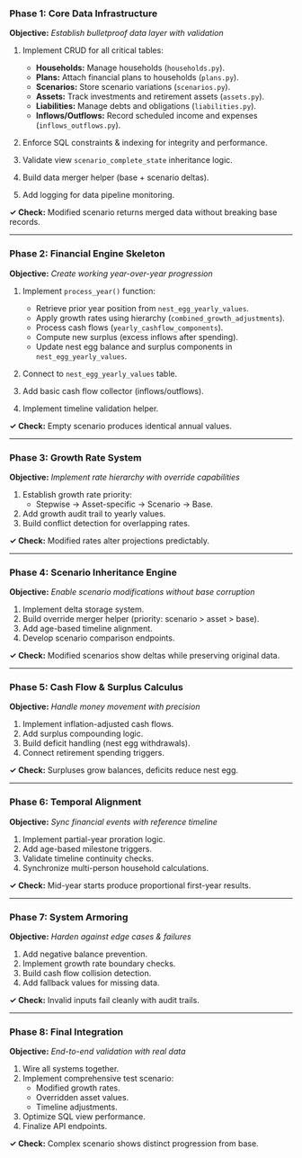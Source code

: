 ### **Phase 1: Core Data Infrastructure**  
**Objective:** *Establish bulletproof data layer with validation*  

1. Implement CRUD for all critical tables:  
   - **Households:** Manage households (`households.py`).
   - **Plans:** Attach financial plans to households (`plans.py`).
   - **Scenarios:** Store scenario variations (`scenarios.py`).
   - **Assets:** Track investments and retirement assets (`assets.py`).
   - **Liabilities:** Manage debts and obligations (`liabilities.py`).
   - **Inflows/Outflows:** Record scheduled income and expenses (`inflows_outflows.py`).
   
2. Enforce SQL constraints & indexing for integrity and performance.  
3. Validate view `scenario_complete_state` inheritance logic.  
4. Build data merger helper (base + scenario deltas).  
5. Add logging for data pipeline monitoring.  

**✓ Check:** Modified scenario returns merged data without breaking base records.  

---

### **Phase 2: Financial Engine Skeleton**  
**Objective:** *Create working year-over-year progression*  

1. Implement `process_year()` function:
   - Retrieve prior year position from `nest_egg_yearly_values`.
   - Apply growth rates using hierarchy (`combined_growth_adjustments`).
   - Process cash flows (`yearly_cashflow_components`).
   - Compute new surplus (excess inflows after spending).
   - Update nest egg balance and surplus components in `nest_egg_yearly_values`.
   
2. Connect to `nest_egg_yearly_values` table.  
3. Add basic cash flow collector (inflows/outflows).  
4. Implement timeline validation helper.  

**✓ Check:** Empty scenario produces identical annual values.  

---

### **Phase 3: Growth Rate System**  
**Objective:** *Implement rate hierarchy with override capabilities*  

1. Establish growth rate priority:
   - Stepwise → Asset-specific → Scenario → Base.
2. Add growth audit trail to yearly values.
3. Build conflict detection for overlapping rates.

**✓ Check:** Modified rates alter projections predictably.  

---

### **Phase 4: Scenario Inheritance Engine**  
**Objective:** *Enable scenario modifications without base corruption*  

1. Implement delta storage system.
2. Build override merger helper (priority: scenario > asset > base).
3. Add age-based timeline alignment.
4. Develop scenario comparison endpoints.

**✓ Check:** Modified scenarios show deltas while preserving original data.  

---

### **Phase 5: Cash Flow & Surplus Calculus**  
**Objective:** *Handle money movement with precision*  

1. Implement inflation-adjusted cash flows.
2. Add surplus compounding logic.
3. Build deficit handling (nest egg withdrawals).
4. Connect retirement spending triggers.

**✓ Check:** Surpluses grow balances, deficits reduce nest egg.  

---

### **Phase 6: Temporal Alignment**  
**Objective:** *Sync financial events with reference timeline*  

1. Implement partial-year proration logic.
2. Add age-based milestone triggers.
3. Validate timeline continuity checks.
4. Synchronize multi-person household calculations.

**✓ Check:** Mid-year starts produce proportional first-year results.  

---

### **Phase 7: System Armoring**  
**Objective:** *Harden against edge cases & failures*  

1. Add negative balance prevention.
2. Implement growth rate boundary checks.
3. Build cash flow collision detection.
4. Add fallback values for missing data.

**✓ Check:** Invalid inputs fail cleanly with audit trails.  

---

### **Phase 8: Final Integration**  
**Objective:** *End-to-end validation with real data*  

1. Wire all systems together.  
2. Implement comprehensive test scenario:
   - Modified growth rates.
   - Overridden asset values.
   - Timeline adjustments.
3. Optimize SQL view performance.
4. Finalize API endpoints.  

**✓ Check:** Complex scenario shows distinct progression from base.

